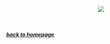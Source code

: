 <p align="center"> <img src="https://media.giphy.com/media/13ZHjidRzoi7n2/giphy.gif"/>
</p>
<br>

##### [*back to homepage*](index.md)

